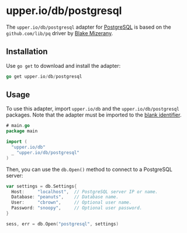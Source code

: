 # upper.io/db/postgresql

The `upper.io/db/postgresql` adapter for [PostgreSQL][2] is based on the
`github.com/lib/pq` driver by [Blake Mizerany][1].

## Installation

Use `go get` to download and install the adapter:

```go
go get upper.io/db/postgresql
```

## Usage

To use this adapter, import `upper.io/db` and the `upper.io/db/postgresql`
packages.  Note that the adapter must be imported to the [blank identifier][2].

```go
# main.go
package main

import (
  "upper.io/db"
  _ "upper.io/db/postgresql"
)
```

Then, you can use the `db.Open()` method to connect to a PostgreSQL server:

```go
var settings = db.Settings{
  Host:     "localhost",  // PostgreSQL server IP or name.
  Database: "peanuts",    // Database name.
  User:     "cbrown",     // Optional user name.
  Password: "snoopy",     // Optional user password.
}

sess, err = db.Open("postgresql", settings)
```

[1]: https://github.com/lib/pq
[2]: http://www.postgresql.org/
